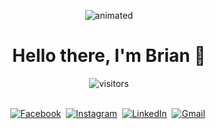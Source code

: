 <p align="center">
  <img src="https://user-images.githubusercontent.com/55858125/163040243-7bbc1fdd-73d7-4b3c-85d7-72726388a748.gif" alt="animated" />
</p>
<p>
  <h1 align="center"><b>Hello there, I'm Brian 👋</b></h1>
</p>

<p align="center">
    <img align="center" alt="visitors" src="https://komarev.com/ghpvc/?username=bshin132&style=for-the-badge" />
</p>

<p align="center">
<br>
<a href="https://www.facebook.com/brian.shin.562"><img src="https://img.shields.io/badge/facebook-%231877F2.svg?&style=for-the-badge&logo=facebook&logoColor=white" alt="Facebook" /></a>&nbsp;
<a href="https://www.instagram.com/bshin3714/?hl=en"><img src="https://img.shields.io/badge/instagram-%23E4405F.svg?&style=for-the-badge&logo=instagram&logoColor=white" alt="Instagram" /></a>&nbsp;
<a href="https://www.linkedin.com/in/brian-shin0930/"><img src="https://img.shields.io/badge/linkedin-%230077B5.svg?&style=for-the-badge&logo=linkedin&logoColor=white" alt="LinkedIn" /></a>&nbsp;
<a href="mailto:bshin132@gmail.com?subject=Hola%20Brian"><img src="https://img.shields.io/badge/gmail-%23D14836.svg?&style=for-the-badge&logo=gmail&logoColor=white" alt="Gmail"/></a>&nbsp;
</p>

